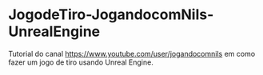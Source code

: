 # JogodeTiro-JogandocomNils-UnrealEngine
Tutorial do canal https://www.youtube.com/user/jogandocomnils em como fazer um jogo de tiro usando Unreal Engine.
